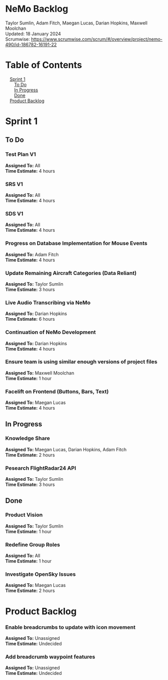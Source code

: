 # NeMo Backlog
Taylor Sumlin, Adam Fitch, Maegan Lucas, Darian Hopkins, Maxwell Moolchan<br>
Updated: 18 January 2024<br>
Scrumwise: https://www.scrumwise.com/scrum/#/overview/project/nemo-490/id-186782-16191-22

# Table of Contents
&emsp;[Sprint 1](#sprint-1)<br>
&emsp;&emsp;[To Do](#to-do)<br>
&emsp;&emsp;[In Progress](#in-progress)<br>
&emsp;&emsp;[Done](#done)<br>
&emsp;[Product Backlog](#product-backlog)<br>

# Sprint 1
## To Do
### Test Plan V1
<strong>Assigned To:</strong> All<br>
<strong>Time Estimate:</strong> 4 hours <br> 
### SRS V1
<strong>Assigned To:</strong> All<br>
<strong>Time Estimate:</strong> 4 hours <br>
### SDS V1
<strong>Assigned To:</strong> All<br>
<strong>Time Estimate:</strong> 4 hours <br>
### Progress on Database Implementation for Mouse Events
<strong>Assigned To:</strong> Adam Fitch<br>
<strong>Time Estimate:</strong> 4 hours <br>
### Update Remaining Aircraft Categories (Data Reliant)
<strong>Assigned To:</strong> Taylor Sumlin<br>
<strong>Time Estimate:</strong> 3 hours <br>
### Live Audio Transcribing via NeMo
<strong>Assigned To:</strong> Darian Hopkins<br>
<strong>Time Estimate:</strong> 6 hours <br>
### Continuation of NeMo Development
<strong>Assigned To:</strong> Darian Hopkins<br>
<strong>Time Estimate:</strong> 4 hours <br>
### Ensure team is using similar enough versions of project files
<strong>Assigned To:</strong> Maxwell Moolchan<br>
<strong>Time Estimate:</strong> 1 hour <br>
### Facelift on Frontend (Buttons, Bars, Text)
<strong>Assigned To:</strong> Maegan Lucas<br>
<strong>Time Estimate:</strong> 4 hours <br>

## In Progress
### Knowledge Share
<strong>Assigned To:</strong> Maegan Lucas, Darian Hopkins, Adam Fitch<br>
<strong>Time Estimate:</strong> 2 hours <br>
### Pesearch FlightRadar24 API
<strong>Assigned To:</strong> Taylor Sumlin<br>
<strong>Time Estimate:</strong> 3 hours <br>

## Done
### Product Vision
<strong>Assigned To:</strong> Taylor Sumlin<br>
<strong>Time Estimate:</strong> 1 hour <br>
### Redefine Group Roles
<strong>Assigned To:</strong> All<br>
<strong>Time Estimate:</strong> 1 hour <br>
### Investigate OpenSky Issues
<strong>Assigned To:</strong> Maegan Lucas<br>
<strong>Time Estimate:</strong> 2 hours <br>

# Product Backlog
### Enable breadcrumbs to update with icon movement
<strong>Assigned To:</strong> Unassigned<br>
<strong>Time Estimate:</strong> Undecided <br>
### Add breadcrumb waypoint features
<strong>Assigned To:</strong> Unassigned<br>
<strong>Time Estimate:</strong> Undecided <br>
